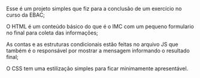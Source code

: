 Esse é um projeto simples que fiz para a conclusão de um exercício no curso da EBAC;

O HTML é um conteúdo básico do que é o IMC com um pequeno formulario no final para coleta das informações;

As contas e as estruturas condicionais estão feitas no arquivo JS que também é o responsável por mostrar a mensagem informando o resultado final;

O CSS tem uma estilização simples para ficar minimamente apresentável. 
